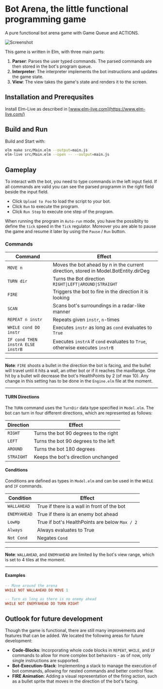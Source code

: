 # Bot Arena, the little functional programming game

A pure functional bot arena game with Game Queue and ACTIONS.

![Screenshot](./Screenshot.jpg)

This game is written in Elm, with three main parts:
1. **Parser**: Parses the user typed commands. The parsed commands are then stored in the bot's program queue.
2. **Interpreter**: The interpreter implements the bot instructions and updates the game state.
3. **View**: The view takes the game's state and renders it to the screen.

## Installation and Prerequsites

Install Elm-Live as described in [www.elm-live.com](https://www.elm-live.com/)

## Build and Run
Build and Start with:
``` sh
elm make src/Main.elm --output=main.js
elm-live src/Main.elm --open -- --output=main.js
```

## Gameplay

To interact with the bot, you need to type commands in the left input field. If all commands are valid you can see the parsed programm in the right field beside the input field.
- Click `Upload to Foo` to load the script to your bot.
- Click `Run` to execute the program.
- Click `Run Step` to execute one step of the program.

When running the program in `Auto-run` mode, you have the possiblity to define the `tick` speed in the `Tick` regulator. Moreover you are able to pause the game and resume it later by using the `Pause` / `Run` button.

### Commands

|Command          |Effect|
|-----------------------|------|
|`MOVE n`               |Moves the bot ahead by n in the current direction, stored in Model.BotEntity.dirDeg|
|`TURN dir`             |Turns the Bot direction `RIGHT\|LEFT\|AROUND\|STRAIGHT`|
|`FIRE`                 |Triggers the bot to fire in the direction it is looking|
|`SCAN`                 |Scans bot's surroundings in a radar-like manner|
|`REPEAT n instr`       |Repeats given `instr`, `n`-times|
|`WHILE cond DO instr`  |Executes `instr` as long as `cond` evaluates to `True`|
|`IF cond THEN instrA ELSE instrB` |Executes `instrA` if `cond` evaluates to `True`, otherwise executes `instrB`|

---
**Note**: `FIRE` shoots a bullet in the direction the bot is facing, and the bullet will travel until it hits a wall, an other bot or if it reaches the maxRange. One hit by a bullet will decrease the bot's HealthPoints by 2 (of max 10). Any change in this setting has to be done in the `Engine.elm` file at the moment.

---

#### TURN Directions

The `TURN` command uses the `TurnDir` data type specified in `Model.elm`. The bot can turn in four different directions, which are represented as follows:

|Direction |Effect|
|----------|------|
|`RIGHT`   |Turns the bot 90 degrees to the right|
|`LEFT`    |Turns the bot 90 degrees to the left|
|`AROUND`  |Turns the bot 180 degrees|
|`STRAIGHT`|Keeps the bot's direction unchanged|

#### Conditions

Conditions are defined as types in `Model.elm` and can be used in the `WHILE` and `IF` commands. 

|Condition        |Effect|
|-----------------|------|
|`WALLAHEAD`      |True if there is a wall in front of the bot|
|`ENEMYAHEAD`     |True if there is an enemy bot ahead|
|`LowHp`          |True if bot's HealthPoints are below `Max / 2`|
|`Always`         |Always evaluates to True|
|`Not Cond `      |Negates `Cond`|


---
**Note**: `WALLAHEAD`, and `ENEMYAHEAD` are limited by the bot's view range, which is set to 4 tiles at the moment.

---

#### Examples

```elm 
-- Move around the arena
WHILE NOT WALLAHEAD DO MOVE 1

-- Turn as long as there is no enemy ahead
WHILE NOT ENEMYAHEAD DO TURN RIGHT


```

## Outlook for future development

Though the game is functional, there are still many improvements and features that can be added. We located the following areas for future development:

- **Code-Blocks**: Incorporating whole code blocks in `REPEAT`, `WHILE`, and `IF` commands to allow for more complex bot behaviors - as of now, only single instructions are supported.
- **Bot-Execution-Stack**: Implementing a stack to manage the execution of bot commands, allowing for nested commands and better control flow.
- **FIRE Animation**: Adding a visual representation of the firing action, such as a bullet sprite that moves in the direction of the bot's facing.

